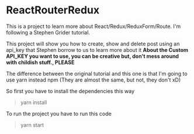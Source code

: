 # ReactRouterRedux

This is a project to learn more about React/Redux/ReduxForm/Route. I'm following a Stephen Grider tutorial.

This project will show you how to create, show and delete post using an api_key that Stephen borrow to us to learn more about it **About the Custom API_KEY you want to use, you can be creative but, don't mess around with childish stuff., PLEASE** 

The difference between the original tutorial and this one is that I'm going to use yarn instead npm (They are almost the same, but not, they don't xD)

So first you have to install the dependencies this way

> yarn install

To run the project you have to run this code
> yarn start
